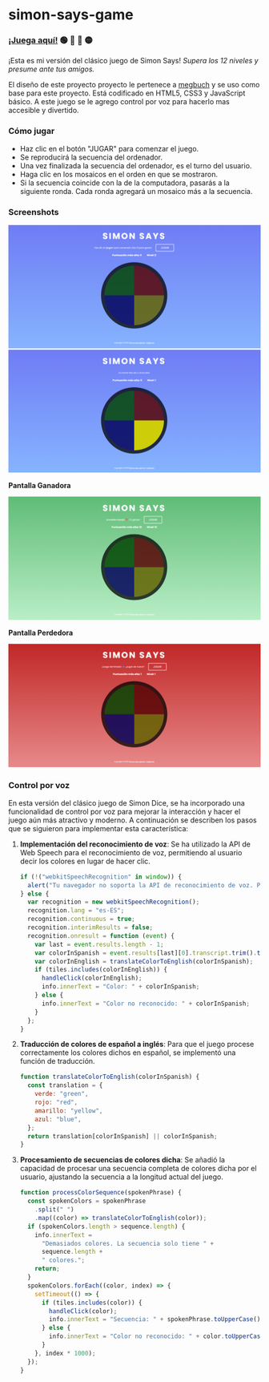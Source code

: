 # simon-says-game

### <b><a href="https://bardirl.github.io/simon-says-game">¡Juega aquí!</a></b> 🟢 🔴 🔵 🟡

<p>¡Esta es mi versión del clásico juego de Simon Says! <em>Supera los 12 niveles y presume ante tus amigos.</em></p>
<p>El diseño de este proyecto proyecto le pertenece a <a href="https://github.com/megbuch/simon-says-game">megbuch<a/> y se uso como base para este proyecto. Está codificado en HTML5, CSS3 y JavaScript básico. A este juego se le agrego control por voz para hacerlo mas accesible y divertido.
​</p>

<h3>Cómo jugar</h3>
<ul>
   <li>Haz clic en el botón "JUGAR" para comenzar el juego.</li>
   <li>Se reproducirá la secuencia del ordenador.</li>
   <li>Una vez finalizada la secuencia del ordenador, es el turno del usuario.</li>
   <li>Haga clic en los mosaicos en el orden en que se mostraron.</li>
   <li>Si la secuencia coincide con la de la computadora, pasarás a la siguiente ronda. Cada ronda agregará un mosaico más a la secuencia.</li>
</ul>

<h3>Screenshots</h3>
 
![1](./img/screenshots/Captura%20de%20pantalla%202024-02-15%20073050.png)
![2](./img/screenshots/Captura%20de%20pantalla%202024-02-15%20073139.png)

<b>Pantalla Ganadora</b>

![3](./img/screenshots/Captura%20de%20pantalla%202024-02-15%20075946.png)

<b>Pantalla Perdedora</b>

![4](./img/screenshots/Captura%20de%20pantalla%202024-02-15%20073207.png)

<h3>Control por voz</h3>

En esta versión del clásico juego de Simon Dice, se ha incorporado una funcionalidad de control por voz para mejorar la interacción y hacer el juego aún más atractivo y moderno. A continuación se describen los pasos que se siguieron para implementar esta característica:

1. **Implementación del reconocimiento de voz**:
   Se ha utilizado la API de Web Speech para el reconocimiento de voz, permitiendo al usuario decir los colores en lugar de hacer clic.
   ```js
   if (!("webkitSpeechRecognition" in window)) {
     alert("Tu navegador no soporta la API de reconocimiento de voz. Prueba con Google Chrome.");
   } else {
     var recognition = new webkitSpeechRecognition();
     recognition.lang = "es-ES";
     recognition.continuous = true;
     recognition.interimResults = false;
     recognition.onresult = function (event) {
       var last = event.results.length - 1;
       var colorInSpanish = event.results[last][0].transcript.trim().toLowerCase();
       var colorInEnglish = translateColorToEnglish(colorInSpanish);
       if (tiles.includes(colorInEnglish)) {
         handleClick(colorInEnglish);
         info.innerText = "Color: " + colorInSpanish;
       } else {
         info.innerText = "Color no reconocido: " + colorInSpanish;
       }
     };
   }
   ```
2. **Traducción de colores de español a inglés**:
   Para que el juego procese correctamente los colores dichos en español, se implementó una función de traducción.
   ```js
   function translateColorToEnglish(colorInSpanish) {
     const translation = {
       verde: "green",
       rojo: "red",
       amarillo: "yellow",
       azul: "blue",
     };
     return translation[colorInSpanish] || colorInSpanish;
   }
   ```

3. **Procesamiento de secuencias de colores dicha**:
   Se añadió la capacidad de procesar una secuencia completa de colores dicha por el usuario, ajustando la secuencia a la longitud actual del juego.
   ```js
   function processColorSequence(spokenPhrase) {
     const spokenColors = spokenPhrase
       .split(" ")
       .map((color) => translateColorToEnglish(color));
     if (spokenColors.length > sequence.length) {
       info.innerText =
         "Demasiados colores. La secuencia solo tiene " +
         sequence.length +
         " colores.";
       return;
     }
     spokenColors.forEach((color, index) => {
       setTimeout(() => {
         if (tiles.includes(color)) {
           handleClick(color);
           info.innerText = "Secuencia: " + spokenPhrase.toUpperCase();
         } else {
           info.innerText = "Color no reconocido: " + color.toUpperCase();
         }
       }, index * 1000);
     });
   }
